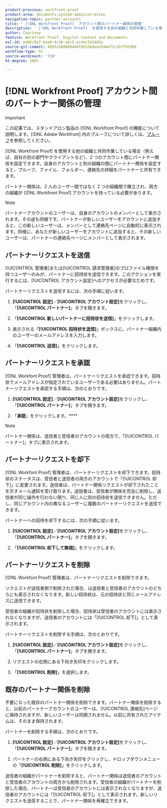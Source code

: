 ```yaml
---
product-previous: workfront-proof
product-area: documents;system-administration
navigation-topic: partner-accounts
title: ' [!DNL Workfront Proof]  アカウント間のパートナー関係の管理'
description: ' [!DNL Workfront Proof]  を使用する他の組織と共同作業している場合（例えば、自社の別の部門やクライアントなど）、2 つのアカウント間にパートナー関係を設定できます。自身のアカウントと別の組織の間にパートナー関係を設定すると、プルーフ、ファイル、フォルダー、連絡先の詳細をパートナーと共有できます。'
author: Courtney
feature: Workfront Proof, Digital Content and Documents
exl-id: ee06c9a7-baeb-4c2b-a6c5-ec4ac542dd5a
source-git-commit: 405523606094d4f8553b0aee544d71c2b7f97d86
workflow-type: ht
source-wordcount: '719'
ht-degree: 100%

---
```


# [!DNL Workfront Proof] アカウント間のパートナー関係の管理

>[!IMPORTANT]
>
>この記事では、スタンドアロン製品の [!DNL Workfront Proof] の機能について説明します。[!DNL Adobe Workfront] 内のプルーフについて詳しくは、[プルーフ](../../../review-and-approve-work/proofing/proofing.md)を参照してください。

[!DNL Workfront Proof] を使用する他の組織と共同作業している場合（例えば、自社の別の部門やクライアントなど）、2 つのアカウント間にパートナー関係を設定できます。自身のアカウントと別の組織の間にパートナー関係を設定すると、プルーフ、ファイル、フォルダー、連絡先の詳細をパートナーと共有できます。

パートナー関係は、2 人のユーザー間ではなく 2 つの組織間で確立され、両方の組織が [!DNL Workfront Proof] アカウントを持っている必要があります。

>[!NOTE]
>
>パートナーアカウントのユーザーは、自身のアカウントのメンバーとして表示されます。その逆も同様です。パートナーが新しいユーザーをアカウントに追加すると、この新しいユーザーは、メンバーとして連絡先ページに自動的に表示されます。同様に、あなたが新しいユーザーをアカウントに追加すると、その新しいユーザーは、パートナーの連絡先ページにメンバーとして表示されます。

## パートナーリクエストを送信

[!UICONTROL 管理者]または[!UICONTROL 請求管理者]のプロファイル権限を持つユーザーのみが、パートナーに招待状を送信できます。このアクションを実行するには、[!UICONTROL アカウント設定]へのアクセスが必要なためです。

パートナーリクエストを送信するには、次の手順に従います。

1. **[!UICONTROL 設定]**／**[!UICONTROL アカウント設定]**&#x200B;をクリックし、「**[!UICONTROL パートナー]**」タブを開きます。

1. 「**[!UICONTROL 新しいパートナーに招待状を送信]**」をクリックします。
1. 表示される「**[!UICONTROL 招待状を送信]**」ボックスに、パートナー組織内のユーザーのメールアドレスを入力します。
1. 「**[!UICONTROL 送信]**」をクリックします。

## パートナーリクエストを承認

[!DNL Workfont Proof] 管理者は、パートナーリクエストを承認できます。招待状でメールアドレスが指定されているユーザーである必要はありません。パートナーリクエストを承認する手順は、次のとおりです。

1. **[!UICONTROL 設定]**／**[!UICONTROL アカウント設定]**&#x200B;をクリックし、「**[!UICONTROL パートナー]**」タブを開きます。

1. 「**承認**」をクリックします。****

>[!NOTE]
>
>パートナー関係は、送信者と受信者のアカウントの両方で、「[!UICONTROL パートナー]」タブに表示されます。

## パートナーリクエストを却下

[!DNL Workfont Proof] 管理者は、パートナーリクエストを却下できます。招待状のステータスは、受信者と送信者の両方のアカウントで「[!UICONTROL 却下]」に変更されます。送信者は、パートナー関係リクエストが却下されたことを示すメール通知を受け取ります。送信者は、受信者が関係を完全に削除し、送信者が同じ操作を行わない限り、同じ人に別の招待状を送信できません。ただし、同じアカウント内の異なるユーザーに複数のパートナーリクエストを送信できます。

パートナーへの招待を却下するには、次の手順に従います。

1. **[!UICONTROL 設定]**／**[!UICONTROL アカウント設定]**&#x200B;をクリックし、「**[!UICONTROL パートナー]**」タブを開きます。

1. 「**[!UICONTROL 却下して無視]**」をクリックします。

## パートナーリクエストを削除

[!DNL Workfont Proof] 管理者は、パートナーリクエストを削除できます。

リクエストが送信者側で削除された場合、は送信者と受信者のアカウントのどちらにも表示されなくなります。新しい招待状は、元の招待状と同じメールアドレスに送信できます。

受信者の組織が招待状を削除した場合、招待状は受信者のアカウントには表示されなくなりますが、送信者のアカウントには「[!UICONTROL 却下]」として表示されます。

パートナーリクエストを削除する手順は、次のとおりです。

1. **[!UICONTROL 設定]**／**[!UICONTROL アカウント設定]**&#x200B;をクリックし、「**[!UICONTROL パートナー]**」タブを開きます。

1. リクエストの右側にある下向き矢印をクリックします。
1. 「**[!UICONTROL 削除]**」を選択します。

## 既存のパートナー関係を削除

不要になった既存のパートナー関係を削除できます。パートナー関係を削除すると、以前のパートナーアカウントのユーザーは、[!UICONTROL 連絡先]ページに保持されますが、新しいユーザーは同期されません。以前に共有されたアイテムは、そのまま保持されます。

パートナーを削除する手順は、次のとおりです。

1. **[!UICONTROL 設定]**／**[!UICONTROL アカウント設定]**&#x200B;をクリックし、「**[!UICONTROL パートナー]**」タブを開きます。

1. パートナーの右側にある下向き矢印をクリックし、ドロップダウンメニューの「**[!UICONTROL 削除]**」をクリックします。

送信者の組織がパートナーを削除すると、パートナー関係は送信者のアカウントと受信者のアカウントの両方から削除されます。受信者の組織がパートナーを削除した場合、パートナーは受信者のアカウントには表示されなくなりますが、送信者のアカウントには「[!UICONTROL 却下]」として表示されます。新しいリクエストを送信することで、パートナー関係を再確立できます。
